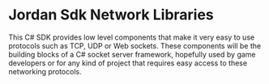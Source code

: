 # Jordan Sdk Network Libraries

This C# SDK provides low level components that make it very easy to use protocols such as TCP, UDP or Web sockets. These components will be the building blocks of a C# socket server framework, hopefully used by game developers or for any kind of project that requires easy access to these networking protocols.
